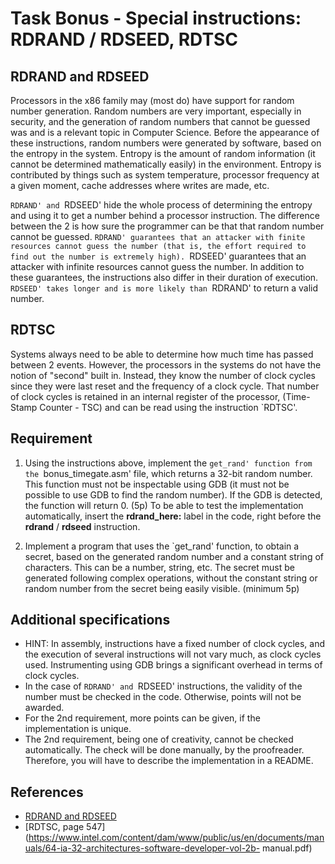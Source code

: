 # Task Bonus - Special instructions: RDRAND / RDSEED, RDTSC

## RDRAND and RDSEED

Processors in the x86 family may (most do) have support for random number generation.
Random numbers are very important, especially in security, and the generation of random numbers that cannot be guessed was and is a relevant topic in Computer Science.
Before the appearance of these instructions, random numbers were generated by software, based on the entropy in the system.
Entropy is the amount of random information (it cannot be determined mathematically easily) in the environment.
Entropy is contributed by things such as system temperature, processor frequency at a given moment, cache addresses where writes are made, etc.

`RDRAND' and `RDSEED' hide the whole process of determining the entropy and using it to get a number behind a processor instruction.
The difference between the 2 is how sure the programmer can be that that random number cannot be guessed.
`RDRAND' guarantees that an attacker with finite resources cannot guess the number (that is, the effort required to find out the number is extremely high).
`RDSEED' guarantees that an attacker with infinite resources cannot guess the number.
In addition to these guarantees, the instructions also differ in their duration of execution.
`RDSEED' takes longer and is more likely than `RDRAND' to return a valid number.

## RDTSC

Systems always need to be able to determine how much time has passed between 2 events.
However, the processors in the systems do not have the notion of "second" built in.
Instead, they know the number of clock cycles since they were last reset and the frequency of a clock cycle.
That number of clock cycles is retained in an internal register of the processor, (Time-Stamp Counter - TSC) and can be read using the instruction `RDTSC'.

## Requirement

1) Using the instructions above, implement the `get_rand' function from the `bonus_timegate.asm' file, which returns a 32-bit random number.
This function must not be inspectable using GDB (it must not be possible to use GDB to find the random number).
If the GDB is detected, the function will return 0. (5p)
To be able to test the implementation automatically, insert the **rdrand_here:** label in the code, right before the **rdrand** / **rdseed** instruction.

2) Implement a program that uses the `get_rand' function, to obtain a secret, based on the generated random number and a constant string of characters.
This can be a number, string, etc.
The secret must be generated following complex operations, without the constant string or random number from the secret being easily visible. (minimum 5p)

## Additional specifications
  * HINT: In assembly, instructions have a fixed number of clock cycles, and the execution of several instructions will not vary much, as clock cycles used.
  Instrumenting using GDB brings a significant overhead in terms of clock cycles.
  * In the case of `RDRAND' and `RDSEED' instructions, the validity of the number must be checked in the code.
  Otherwise, points will not be awarded.
  * For the 2nd requirement, more points can be given, if the implementation is unique.
  * The 2nd requirement, being one of creativity, cannot be checked automatically.
  The check will be done manually, by the proofreader.
  Therefore, you will have to describe the implementation in a README.

## References
  * [RDRAND and RDSEED](https://www.intel.com/content/dam/develop/external/us/en/documents/drng-software-implementation-guide-2-1-185467.pdf)
  * [RDTSC, page 547](https://www.intel.com/content/dam/www/public/us/en/documents/manuals/64-ia-32-architectures-software-developer-vol-2b- manual.pdf)